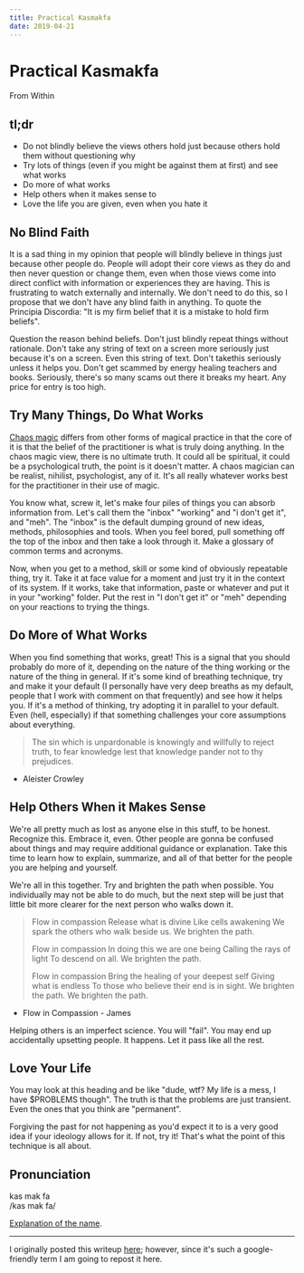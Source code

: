 ```yaml
---
title: Practical Kasmakfa
date: 2019-04-21
---
```


# Practical Kasmakfa

From Within

## tl;dr

- Do not blindly believe the views others hold just because others hold them without questioning why
- Try lots of things (even if you might be against them at first) and see what works
- Do more of what works
- Help others when it makes sense to
- Love the life you are given, even when you hate it

## No Blind Faith

It is a sad thing in my opinion that people will blindly believe in things just because other people do. People will adopt their core views as they do and then never question or change them, even when those views come into direct conflict with information or experiences they are having. This is frustrating to watch externally and internally. We don't need to do this, so I propose that we don't have any blind faith in anything. To quote the Principia Discordia: "It is my firm belief that it is a mistake to hold firm beliefs". 

Question the reason behind beliefs. Don't just blindly repeat things without rationale. Don't take any string of text on a screen more seriously just because it's on a screen. Even this string of text. Don't takethis seriously unless it helps you. Don't get scammed by energy healing teachers and books. Seriously, there's so many scams out there it breaks my heart. Any price for entry is too high.

## Try Many Things, Do What Works

[Chaos magic](https://en.m.wikipedia.org/wiki/Chaos_magic) differs from other forms of magical practice in that the core of it is that the belief of the practitioner is what is truly doing anything. In the chaos magic view, there is no ultimate truth. It could all be spiritual, it could be a psychological truth, the point is it doesn't matter. A chaos magician can be realist, nihilist, psychologist, any of it. It's all really whatever works best for the practitioner in their use of magic.

You know what, screw it, let's make four piles of things you can absorb information from. Let's call them the "inbox" "working" and "i don't get it", and "meh". The "inbox" is the default dumping ground of new ideas, methods, philosophies and tools. When you feel bored, pull something off the top of the inbox and then take a look through it. Make a glossary of common terms and acronyms.

Now, when you get to a method, skill or some kind of obviously repeatable thing, try it. Take it at face value for a moment and just try it in the context of its system. If it works, take that information, paste or whatever and put it in your "working" folder. Put the rest in "I don't get it" or "meh" depending on your reactions to trying the things.

## Do More of What Works

When you find something that works, great! This is a signal that you should probably do more of it, depending on the nature of the thing working or the nature of the thing in general. If it's some kind of breathing technique, try and make it your default (I personally have very deep breaths as my default, people that I work with comment on that frequently) and see how it helps you. If it's a method of thinking, try adopting it in parallel to your default. Even (hell, especially) if that something challenges your core assumptions about everything.

> The sin which is unpardonable is knowingly and willfully to reject truth, to fear knowledge lest that knowledge pander not to thy prejudices.

- Aleister Crowley

## Help Others When it Makes Sense

We're all pretty much as lost as anyone else in this stuff, to be honest. Recognize this. Embrace it, even. Other people are gonna be confused about things and may require additional guidance or explanation. Take this time to learn how to explain, summarize, and all of that better for the people you are helping and yourself.

We're all in this together. Try and brighten the path when possible. You individually may not be able to do much, but the next step will be just that little bit more clearer for the next person who walks down it. 

> Flow in compassion 
> Release what is divine 
> Like cells awakening 
> We spark the others who walk beside us. 
> We brighten the path.
> 
> Flow in compassion
> In doing this we are one being
> Calling the rays of light 
> To descend on all.
> We brighten the path.
>
> Flow in compassion
> Bring the healing of your deepest self
> Giving what is endless
> To those who believe their end is in sight.
> We brighten the path.
> We brighten the path.

- Flow in Compassion - James

Helping others is an imperfect science. You will "fail". You may end up accidentally upsetting people. It happens. Let it pass like all the rest.

## Love Your Life

You may look at this heading and be like "dude, wtf? My life is a mess, I have $PROBLEMS though". The truth is that the problems are just transient. Even the ones that you think are "permanent".

Forgiving the past for not happening as you'd expect it to is a very good idea if your ideology allows for it. If not, try it! That's what the point of this technique is all about.

## Pronunciation 

kas mak fa  
/kas mak fa/

[Explanation of the name](https://la-lojban.github.io/sutysisku/en/#sisku/kalsa_makfa).

---

I originally posted this writeup [here](https://write.as/excerpts/practical-kasmakfa); however, since it's such a google-friendly term I am going to repost it here.
